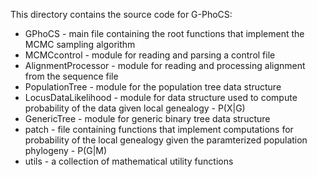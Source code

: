  This directory contains the source code for G-PhoCS:
  * GPhoCS - main file containing the root functions that implement the MCMC sampling algorithm
  * MCMCcontrol - module for reading and parsing a control file
  * AlignmentProcessor - module for reading and processing alignment from the sequence file
  * PopulationTree - module for the population tree data structure
  * LocusDataLikelihood - module for data structure used to compute probability of the data given local genealogy - P(X|G)
  * GenericTree - module for generic binary tree data structure
  * patch - file containing functions that implement computations for probability of the local genealogy given the paramterized population phylogeny - P(G|M)
  * utils - a collection of mathematical utility functions
